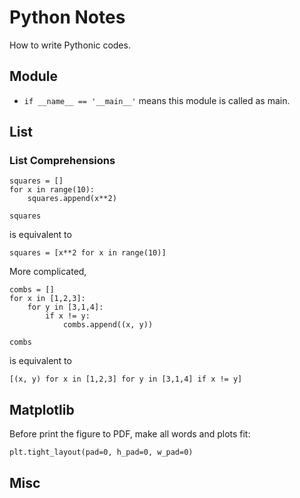 # Python Notes

How to write Pythonic codes.

## Module

*	`if __name__ == '__main__'` means this module is called as main.

## List

### List Comprehensions

```
squares = []
for x in range(10):
    squares.append(x**2)

squares	
```

is equivalent to

```
squares = [x**2 for x in range(10)]
```

More complicated,

```
combs = []
for x in [1,2,3]:
    for y in [3,1,4]:
        if x != y:
            combs.append((x, y))

combs
```

is equivalent to

```
[(x, y) for x in [1,2,3] for y in [3,1,4] if x != y]
```

## Matplotlib

Before print the figure to PDF, make all words and plots fit:

```
plt.tight_layout(pad=0, h_pad=0, w_pad=0)
```

## Misc
